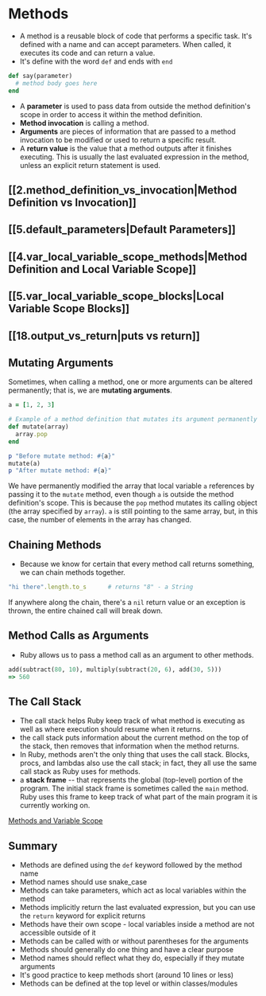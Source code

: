 # Methods

- A method is a reusable block of code that performs a specific task. It's defined with a name and can accept parameters. When called, it executes its code and can return a value.
- It's define with the word `def` and ends with `end` 

```ruby
def say(parameter)
  # method body goes here
end
```
- A **parameter** is used to pass data from outside the method definition's scope in order to access it within the method definition.
- **Method invocation** is calling a method.
- **Arguments** are pieces of information that are passed to a method invocation to be modified or used to return a specific result.
- A **return value** is the value that a method outputs after it finishes executing. This is usually the last evaluated expression in the method, unless an explicit return statement is used.

## [[2.method_definition_vs_invocation|Method Definition vs Invocation]]

## [[5.default_parameters|Default Parameters]]

## [[4.var_local_variable_scope_methods|Method Definition and Local Variable Scope]]

## [[5.var_local_variable_scope_blocks|Local Variable Scope Blocks]]

## [[18.output_vs_return|puts vs return]]

## Mutating Arguments

Sometimes, when calling a method, one or more arguments can be altered permanently; that is, we are **mutating arguments**.

```ruby
a = [1, 2, 3]

# Example of a method definition that mutates its argument permanently
def mutate(array)
  array.pop
end

p "Before mutate method: #{a}"
mutate(a)
p "After mutate method: #{a}"
```

We have permanently modified the array that local variable `a` references by passing it to the `mutate` method, even though `a` is outside the method definition's scope. This is because the `pop` method mutates its calling object (the array specified by `array`). `a` is still pointing to the same array, but, in this case, the number of elements in the array has changed.

## Chaining Methods

- Because we know for certain that every method call returns something, we can chain methods together.

```ruby
"hi there".length.to_s      # returns "8" - a String
```

If anywhere along the chain, there's a `nil` return value or an exception is thrown, the entire chained call will break down.

## Method Calls as Arguments

- Ruby allows us to pass a method call as an argument to other methods.

```ruby
add(subtract(80, 10), multiply(subtract(20, 6), add(30, 5)))
=> 560
```

## The Call Stack

- The call stack helps Ruby keep track of what method is executing as well as where execution should resume when it returns.
- the call stack puts information about the current method on the top of the stack, then removes that information when the method returns.
- In Ruby, methods aren't the only thing that uses the call stack. Blocks, procs, and lambdas also use the call stack; in fact, they all use the same call stack as Ruby uses for methods.
- a **stack frame** -- that represents the global (top-level) portion of the program. The initial stack frame is sometimes called the `main` method. Ruby uses this frame to keep track of what part of the main program it is currently working on.

[Methods and Variable Scope](https://www.youtube.com/watch?v=rzZK79C6nSI)

## Summary

* Methods are defined using the `def` keyword followed by the method name  
* Method names should use snake_case  
* Methods can take parameters, which act as local variables within the method  
* Methods implicitly return the last evaluated expression, but you can use the `return` keyword for explicit returns  
* Methods have their own scope - local variables inside a method are not accessible outside of it  
* Methods can be called with or without parentheses for the arguments  
* Methods should generally do one thing and have a clear purpose  
* Method names should reflect what they do, especially if they mutate arguments  
* It's good practice to keep methods short (around 10 lines or less)  
* Methods can be defined at the top level or within classes/modules